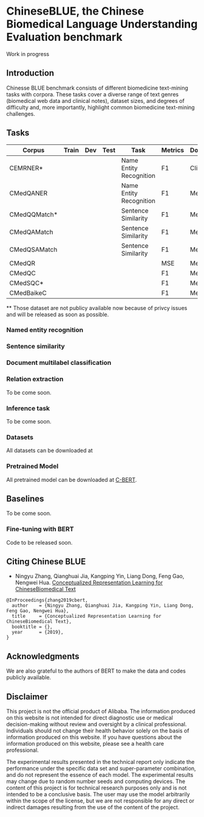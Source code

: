 # ChineseBLUE, the Chinese Biomedical Language Understanding Evaluation benchmark
 
Work in progress

## Introduction

Chinesse BLUE benchmark consists of  different biomedicine text-mining tasks with  corpora.
These tasks cover a diverse range of text genres (biomedical web data and clinical notes), dataset sizes, and degrees of difficulty and, more importantly, highlight common biomedicine text-mining challenges.

## Tasks

| Corpus          | Train |  Dev | Test | Task                    | Metrics             | Domain     |
|-----------------|------:|-----:|-----:|-------------------------|---------------------|------------|
| CEMRNER*        |    |    |   | Name Entity Recognition    | F1             | Clinical   |
| CMedQANER          |    |    |   | Name Entity Recognition    | F1             | Medical   |
| CMedQQMatch*        |    |    |   | Sentence Similarity    | F1             | Medical   |
| CMedQAMatch        |    |    |   | Sentence Similarity    | F1             | Medical   |
| CMedQSAMatch        |    |    |   | Sentence Similarity    | F1             |Medical    |
| CMedQR       |    |    |   |     |        MSE      | Medical   |
| CMedQC       |    |    |   |     |       F1       | Medical   |
| CMedSQC*       |    |    |   |     |       F1       | Medical   |
| CMedBaikeC       |    |    |   |     |      F1        | Medical   |

** Those dataset are not publicy available now because of privcy issues and will be released as soon as possible. 


### Named entity recognition


### Sentence similarity
 
### Document multilabel classification


### Relation extraction
To be come soon. 




### Inference task
To be come soon. 

### Datasets

All datasets can be downloaded at []()

### Pretrained Model

All pretrained model can be downloaded at [C-BERT](). 

## Baselines

To be come soon. 

### Fine-tuning with BERT

Code to be released soon. 

## Citing Chinese BLUE

*  Ningyu Zhang, Qianghuai Jia, Kangping Yin, Liang Dong, Feng Gao, Nengwei Hua. [Conceptualized Representation Learning for ChineseBiomedical Text]()

```
@InProceedings{zhang2019cbert,
  author    = {Ningyu Zhang, Qianghuai Jia, Kangping Yin, Liang Dong, Feng Gao, Nengwei Hua},
  title     = {Conceptualized Representation Learning for ChineseBiomedical Text},
  booktitle = {},
  year      = {2019},
}
```

## Acknowledgments

We are also grateful to the authors of BERT to make the data and codes publicly available. 

## Disclaimer
This project is not the official product of Alibaba. The information produced on this website is not intended for direct diagnostic use or medical decision-making without review and oversight by a clinical professional. Individuals should not change their health behavior solely on the basis of information produced on this website.   If you have questions about the information produced on this website, please see a health care professional. 

The experimental results presented in the technical report only indicate the performance under the specific data set and super-parameter combination, and do not represent the essence of each model. The experimental results may change due to random number seeds and computing devices. The content of this project is for technical research purposes only and is not intended to be a conclusive basis. The user may use the model arbitrarily within the scope of the license, but we are not responsible for any direct or indirect damages resulting from the use of the content of the project.
